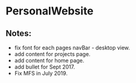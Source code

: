 # PersonalWebsite

## Notes:
- fix font for each pages navBar - desktop view.
- add content for projects page.
- add content for home page.
- add bullet for Sept 2017.
- Fix MFS in July 2019.
